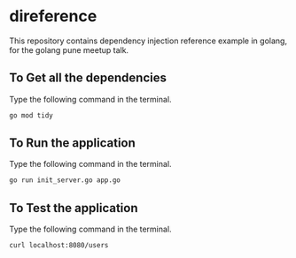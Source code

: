 # direference
This repository contains dependency injection reference example in golang, for the golang pune meetup talk.

## To Get all the dependencies
Type the following command in the terminal.
```bash
go mod tidy
```
## To Run  the application
Type the following command in the terminal.
```bash
go run init_server.go app.go
```
## To Test the application
Type the following command in the terminal.
```bash
curl localhost:8080/users
```